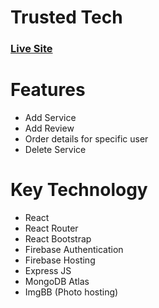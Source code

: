 # Trusted Tech
### [Live Site](https://trusted-tech.firebaseapp.com/)

# Features 
- Add Service
- Add Review
- Order details for specific user
- Delete Service


# Key Technology
- React 
- React Router 
- React Bootstrap
- Firebase Authentication
- Firebase Hosting 
- Express JS
- MongoDB Atlas
- ImgBB (Photo hosting)

